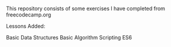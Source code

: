 This repository consists of some exercises I have completed from freecodecamp.org


Lessons Added:

Basic Data Structures
Basic Algorithm Scripting
ES6
